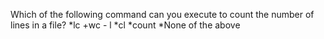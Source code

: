 Which of the following command can you execute to count the number of lines in a file?
*lc
+wc - l
*cl
*count
*None of the above